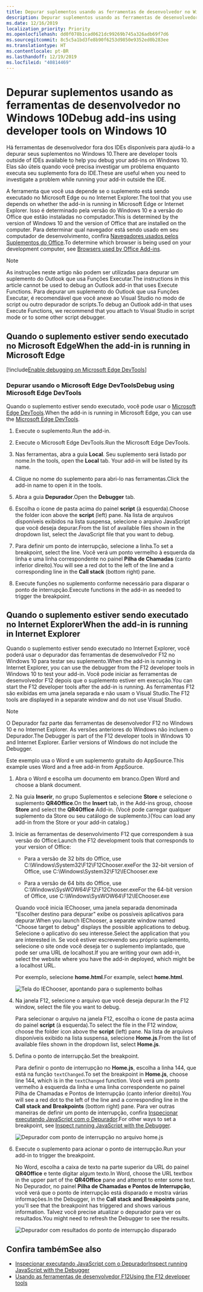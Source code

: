 ```yaml
---
title: Depurar suplementos usando as ferramentas de desenvolvedor no Windows 10
description: Depurar suplementos usando as ferramentas de desenvolvedor do Microsoft Edge no Windows 10
ms.date: 12/16/2019
localization_priority: Priority
ms.openlocfilehash: dd0f078b1cad0621dc99269b745a326adb69f7d6
ms.sourcegitcommit: 8c5c5a1bd3fe8b90f6253d9850e9352ed0b283ee
ms.translationtype: HT
ms.contentlocale: pt-BR
ms.lasthandoff: 12/19/2019
ms.locfileid: "40814469"
---
```

# <a name="debug-add-ins-using-developer-tools-on-windows-10"></a><span data-ttu-id="f8667-103">Depurar suplementos usando as ferramentas de desenvolvedor no Windows 10</span><span class="sxs-lookup"><span data-stu-id="f8667-103">Debug add-ins using developer tools on Windows 10</span></span>

<span data-ttu-id="f8667-104">Há ferramentas de desenvolvedor fora dos IDEs disponíveis para ajudá-lo a depurar seus suplementos no Windows 10.</span><span class="sxs-lookup"><span data-stu-id="f8667-104">There are developer tools outside of IDEs available to help you debug your add-ins on Windows 10.</span></span> <span data-ttu-id="f8667-105">Elas são úteis quando você precisa investigar um problema enquanto executa seu suplemento fora do IDE.</span><span class="sxs-lookup"><span data-stu-id="f8667-105">These are useful when you need to investigate a problem while running your add-in outside the IDE.</span></span>

<span data-ttu-id="f8667-106">A ferramenta que você usa depende se o suplemento está sendo executado no Microsoft Edge ou no Internet Explorer.</span><span class="sxs-lookup"><span data-stu-id="f8667-106">The tool that you use depends on whether the add-in is running in Microsoft Edge or Internet Explorer.</span></span> <span data-ttu-id="f8667-107">Isso é determinado pela versão do Windows 10 e a versão do Office que estão instaladas no computador.</span><span class="sxs-lookup"><span data-stu-id="f8667-107">This is determined by the version of Windows 10 and the version of Office that are installed on the computer.</span></span> <span data-ttu-id="f8667-108">Para determinar qual navegador está sendo usado em seu computador de desenvolvimento, confira [Navegadores usados pelos Suplementos do Office](../concepts/browsers-used-by-office-web-add-ins.md).</span><span class="sxs-lookup"><span data-stu-id="f8667-108">To determine which browser is being used on your development computer, see [Browsers used by Office Add-ins](../concepts/browsers-used-by-office-web-add-ins.md).</span></span>

> [!NOTE]
> <span data-ttu-id="f8667-109">As instruções neste artigo não podem ser utilizadas para depurar um suplemento do Outlook que usa Funções Executar.</span><span class="sxs-lookup"><span data-stu-id="f8667-109">The instructions in this article cannot be used to debug an Outlook add-in that uses Execute Functions.</span></span> <span data-ttu-id="f8667-110">Para depurar um suplemento do Outlook que usa Funções Executar, é recomendável que você anexe ao Visual Studio no modo de script ou outro depurador de scripts.</span><span class="sxs-lookup"><span data-stu-id="f8667-110">To debug an Outlook add-in that uses Execute Functions, we recommend that you attach to Visual Studio in script mode or to some other script debugger.</span></span>

## <a name="when-the-add-in-is-running-in-microsoft-edge"></a><span data-ttu-id="f8667-111">Quando o suplemento estiver sendo executado no Microsoft Edge</span><span class="sxs-lookup"><span data-stu-id="f8667-111">When the add-in is running in Microsoft Edge</span></span>

[!include[Enable debugging on Microsoft Edge DevTools](../includes/enable-debugging-on-edge-devtools.md)]

### <a name="debug-using-microsoft-edge-devtools"></a><span data-ttu-id="f8667-112">Depurar usando o Microsoft Edge DevTools</span><span class="sxs-lookup"><span data-stu-id="f8667-112">Debug using Microsoft Edge DevTools</span></span>

<span data-ttu-id="f8667-113">Quando o suplemento estiver sendo executado, você pode usar o [Microsoft Edge DevTools](https://www.microsoft.com/p/microsoft-edge-devtools-preview/9mzbfrmz0mnj?activetab=pivot%3Aoverviewtab).</span><span class="sxs-lookup"><span data-stu-id="f8667-113">When the add-in is running in Microsoft Edge, you can use the [Microsoft Edge DevTools](https://www.microsoft.com/p/microsoft-edge-devtools-preview/9mzbfrmz0mnj?activetab=pivot%3Aoverviewtab).</span></span>

1. <span data-ttu-id="f8667-114">Execute o suplemento.</span><span class="sxs-lookup"><span data-stu-id="f8667-114">Run the add-in.</span></span>

2. <span data-ttu-id="f8667-115">Execute o Microsoft Edge DevTools.</span><span class="sxs-lookup"><span data-stu-id="f8667-115">Run the Microsoft Edge DevTools.</span></span>

3. <span data-ttu-id="f8667-116">Nas ferramentas, abra a guia **Local**. Seu suplemento será listado por nome.</span><span class="sxs-lookup"><span data-stu-id="f8667-116">In the tools, open the **Local** tab. Your add-in will be listed by its name.</span></span>

4. <span data-ttu-id="f8667-117">Clique no nome do suplemento para abri-lo nas ferramentas.</span><span class="sxs-lookup"><span data-stu-id="f8667-117">Click the add-in name to open it in the tools.</span></span>

5. <span data-ttu-id="f8667-118">Abra a guia **Depurador**.</span><span class="sxs-lookup"><span data-stu-id="f8667-118">Open the **Debugger** tab.</span></span> 

6. <span data-ttu-id="f8667-119">Escolha o ícone de pasta acima do painel **script** (à esquerda).</span><span class="sxs-lookup"><span data-stu-id="f8667-119">Choose the folder icon above the **script** (left) pane.</span></span> <span data-ttu-id="f8667-120">Na lista de arquivos disponíveis exibidos na lista suspensa, selecione o arquivo JavaScript que você deseja depurar.</span><span class="sxs-lookup"><span data-stu-id="f8667-120">From the list of available files shown in the dropdown list, select the JavaScript file that you want to debug.</span></span>

7. <span data-ttu-id="f8667-121">Para definir um ponto de interrupção, selecione a linha.</span><span class="sxs-lookup"><span data-stu-id="f8667-121">To set a breakpoint, select the line.</span></span> <span data-ttu-id="f8667-122">Você verá um ponto vermelho à esquerda da linha e uma linha correspondente no painel **Pilha de Chamadas** (canto inferior direito).</span><span class="sxs-lookup"><span data-stu-id="f8667-122">You will see a red dot to the left of the line and a corresponding line in the **Call stack** (bottom right) pane.</span></span>

8. <span data-ttu-id="f8667-123">Execute funções no suplemento conforme necessário para disparar o ponto de interrupção.</span><span class="sxs-lookup"><span data-stu-id="f8667-123">Execute functions in the add-in as needed to trigger the breakpoint.</span></span>

## <a name="when-the-add-in-is-running-in-internet-explorer"></a><span data-ttu-id="f8667-124">Quando o suplemento estiver sendo executado no Internet Explorer</span><span class="sxs-lookup"><span data-stu-id="f8667-124">When the add-in is running in Internet Explorer</span></span>

<span data-ttu-id="f8667-125">Quando o suplemento estiver sendo executado no Internet Explorer, você poderá usar o depurador das ferramentas de desenvolvedor F12 no Windows 10 para testar seu suplemento.</span><span class="sxs-lookup"><span data-stu-id="f8667-125">When the add-in is running in Internet Explorer, you can use the debugger from the F12 developer tools in Windows 10 to test your add-in.</span></span> <span data-ttu-id="f8667-126">Você pode iniciar as ferramentas de desenvolvedor F12 depois que o suplemento estiver em execução.</span><span class="sxs-lookup"><span data-stu-id="f8667-126">You can start the F12 developer tools after the add-in is running.</span></span> <span data-ttu-id="f8667-127">As ferramentas F12 são exibidas em uma janela separada e não usam o Visual Studio.</span><span class="sxs-lookup"><span data-stu-id="f8667-127">The F12 tools are displayed in a separate window and do not use Visual Studio.</span></span>

> [!NOTE]
> <span data-ttu-id="f8667-p107">O Depurador faz parte das ferramentas de desenvolvedor F12 no Windows 10 e no Internet Explorer. As versões anteriores do Windows não incluem o Depurador.</span><span class="sxs-lookup"><span data-stu-id="f8667-p107">The Debugger is part of the F12 developer tools in Windows 10 and Internet Explorer. Earlier versions of Windows do not include the Debugger.</span></span> 

<span data-ttu-id="f8667-130">Este exemplo usa o Word e um suplemento gratuito do AppSource.</span><span class="sxs-lookup"><span data-stu-id="f8667-130">This example uses Word and a free add-in from AppSource.</span></span>

1. <span data-ttu-id="f8667-131">Abra o Word e escolha um documento em branco.</span><span class="sxs-lookup"><span data-stu-id="f8667-131">Open Word and choose a blank document.</span></span> 
    
2. <span data-ttu-id="f8667-132">Na guia **Inserir**, no grupo Suplementos e selecione **Store** e selecione o suplemento **QR4Office**.</span><span class="sxs-lookup"><span data-stu-id="f8667-132">On the **Insert** tab, in the Add-ins group, choose **Store** and select the **QR4Office** Add-in.</span></span> <span data-ttu-id="f8667-133">(Você pode carregar qualquer suplemento da Store ou seu catálogo de suplemento.)</span><span class="sxs-lookup"><span data-stu-id="f8667-133">(You can load any add-in from the Store or your add-in catalog.)</span></span>
    
3. <span data-ttu-id="f8667-134">Inicie as ferramentas de desenvolvimento F12 que correspondem à sua versão do Office:</span><span class="sxs-lookup"><span data-stu-id="f8667-134">Launch the F12 development tools that corresponds to your version of Office:</span></span>
    
   - <span data-ttu-id="f8667-135">Para a versão de 32 bits do Office, use C:\Windows\System32\F12\F12Chooser.exe</span><span class="sxs-lookup"><span data-stu-id="f8667-135">For the 32-bit version of Office, use C:\Windows\System32\F12\IEChooser.exe</span></span>
    
   - <span data-ttu-id="f8667-136">Para a versão de 64 bits do Office, use C:\Windows\SysWOW64\F12\F12Chooser.exe</span><span class="sxs-lookup"><span data-stu-id="f8667-136">For the 64-bit version of Office, use C:\Windows\SysWOW64\F12\IEChooser.exe</span></span>
    
   <span data-ttu-id="f8667-137">Quando você inicia IEChooser, uma janela separada denominada "Escolher destino para depurar" exibe os possíveis aplicativos para depurar.</span><span class="sxs-lookup"><span data-stu-id="f8667-137">When you launch IEChooser, a separate window named "Choose target to debug" displays the possible applications to debug.</span></span> <span data-ttu-id="f8667-138">Selecione o aplicativo do seu interesse.</span><span class="sxs-lookup"><span data-stu-id="f8667-138">Select the application that you are interested in.</span></span> <span data-ttu-id="f8667-139">Se você estiver escrevendo seu próprio suplemento, selecione o site onde você deseja ter o suplemento implantado, que pode ser uma URL de localhost.</span><span class="sxs-lookup"><span data-stu-id="f8667-139">If you are writing your own add-in, select the website where you have the add-in deployed, which might be a localhost URL.</span></span> 
    
   <span data-ttu-id="f8667-140">Por exemplo, selecione **home.html**.</span><span class="sxs-lookup"><span data-stu-id="f8667-140">For example, select **home.html**.</span></span> 
    
   ![Tela do IEChooser, apontando para o suplemento bolhas](../images/choose-target-to-debug.png)

4. <span data-ttu-id="f8667-142">Na janela F12, selecione o arquivo que você deseja depurar.</span><span class="sxs-lookup"><span data-stu-id="f8667-142">In the F12 window, select the file you want to debug.</span></span>
    
   <span data-ttu-id="f8667-143">Para selecionar o arquivo na janela F12, escolha o ícone de pasta acima do painel **script** (à esquerda).</span><span class="sxs-lookup"><span data-stu-id="f8667-143">To select the file in the F12 window, choose the folder icon above the **script** (left) pane.</span></span> <span data-ttu-id="f8667-144">Na lista de arquivos disponíveis exibido na lista suspensa, selecione **Home.js**.</span><span class="sxs-lookup"><span data-stu-id="f8667-144">From the list of available files shown in the dropdown list, select **Home.js**.</span></span>
    
5. <span data-ttu-id="f8667-145">Defina o ponto de interrupção.</span><span class="sxs-lookup"><span data-stu-id="f8667-145">Set the breakpoint.</span></span>
    
   <span data-ttu-id="f8667-146">Para definir o ponto de interrupção no **Home.js**, escolha a linha 144, que está na função  `textChanged`.</span><span class="sxs-lookup"><span data-stu-id="f8667-146">To set the breakpoint in **Home.js**, choose line 144, which is in the  `textChanged` function.</span></span> <span data-ttu-id="f8667-147">Você verá um ponto vermelho à esquerda da linha e uma linha correspondente no painel Pilha de Chamadas e Pontos de Interrupção (canto inferior direito).</span><span class="sxs-lookup"><span data-stu-id="f8667-147">You will see a red dot to the left of the line and a corresponding line in the **Call stack and Breakpoints** (bottom right) pane.</span></span> <span data-ttu-id="f8667-148">Para ver outras maneiras de definir um ponto de interrupção, confira [Inspecionar executando JavaScript com o Depurador](/previous-versions/windows/internet-explorer/ie-developer/samples/dn255007(v=vs.85)).</span><span class="sxs-lookup"><span data-stu-id="f8667-148">For other ways to set a breakpoint, see [Inspect running JavaScript with the Debugger](/previous-versions/windows/internet-explorer/ie-developer/samples/dn255007(v=vs.85)).</span></span> 
    
   ![Depurador com ponto de interrupção no arquivo home.js](../images/debugger-home-js-02.png)

6. <span data-ttu-id="f8667-150">Execute o suplemento para acionar o ponto de interrupção.</span><span class="sxs-lookup"><span data-stu-id="f8667-150">Run your add-in to trigger the breakpoint.</span></span>
    
   <span data-ttu-id="f8667-151">No Word, escolha a caixa de texto na parte superior da URL do painel **QR4Office** e tente digitar algum texto.</span><span class="sxs-lookup"><span data-stu-id="f8667-151">In Word, choose the URL textbox in the upper part of the **QR4Office** pane and attempt to enter some text.</span></span> <span data-ttu-id="f8667-152">No Depurador, no painel **Pilha de Chamadas e Pontos de Interrupção**, você verá que o ponto de interrupção está disparado e mostra várias informações.</span><span class="sxs-lookup"><span data-stu-id="f8667-152">In the Debugger, in the **Call stack and Breakpoints** pane, you'll see that the breakpoint has triggered and shows various information.</span></span> <span data-ttu-id="f8667-153">Talvez você precise atualizar o depurador para ver os resultados.</span><span class="sxs-lookup"><span data-stu-id="f8667-153">You might need to refresh the Debugger to see the results.</span></span>
    
   ![Depurador com resultados do ponto de interrupção disparado](../images/debugger-home-js-01.png)


## <a name="see-also"></a><span data-ttu-id="f8667-155">Confira também</span><span class="sxs-lookup"><span data-stu-id="f8667-155">See also</span></span>

- <span data-ttu-id="f8667-156">[Inspecionar executando JavaScript com o Depurador](/previous-versions/windows/internet-explorer/ie-developer/samples/dn255007(v=vs.85))</span><span class="sxs-lookup"><span data-stu-id="f8667-156">[Inspect running JavaScript with the Debugger](/previous-versions/windows/internet-explorer/ie-developer/samples/dn255007(v=vs.85))</span></span>
- <span data-ttu-id="f8667-157">[Usando as ferramentas de desenvolvedor F12](/previous-versions/windows/internet-explorer/ie-developer/samples/bg182326(v=vs.85))</span><span class="sxs-lookup"><span data-stu-id="f8667-157">[Using the F12 developer tools](/previous-versions/windows/internet-explorer/ie-developer/samples/bg182326(v=vs.85))</span></span>
